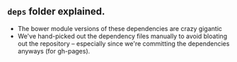 
## `deps` folder explained.

  - The bower module versions of these dependencies are crazy gigantic
  - We've hand-picked out the dependency files manually to avoid bloating out the repository – especially since we're committing the dependencies anyways (for gh-pages).
